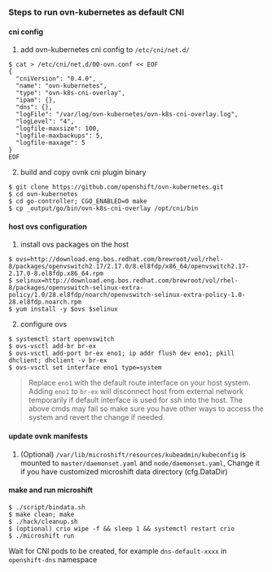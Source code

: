 ### Steps to run ovn-kubernetes as default CNI

#### cni config

1. add ovn-kubernetes cni config to `/etc/cni/net.d/`

```
$ cat > /etc/cni/net.d/00-ovn.conf << EOF
{
  "cniVersion": "0.4.0",
  "name": "ovn-kubernetes",
  "type": "ovn-k8s-cni-overlay",
  "ipam": {},
  "dns": {},
  "logFile": "/var/log/ovn-kubernetes/ovn-k8s-cni-overlay.log",
  "logLevel": "4",
  "logfile-maxsize": 100,
  "logfile-maxbackups": 5,
  "logfile-maxage": 5
}
EOF
```

2. build and copy ovnk cni plugin binary

```
$ git clone https://github.com/openshift/ovn-kubernetes.git
$ cd ovn-kubernetes
$ cd go-controller; CGO_ENABLED=0 make
$ cp _output/go/bin/ovn-k8s-cni-overlay /opt/cni/bin
```

#### host ovs configuration

1. install ovs packages on the host

```
$ ovs=http://download.eng.bos.redhat.com/brewroot/vol/rhel-8/packages/openvswitch2.17/2.17.0/8.el8fdp/x86_64/openvswitch2.17-2.17.0-8.el8fdp.x86_64.rpm
$ selinux=http://download.eng.bos.redhat.com/brewroot/vol/rhel-8/packages/openvswitch-selinux-extra-policy/1.0/28.el8fdp/noarch/openvswitch-selinux-extra-policy-1.0-28.el8fdp.noarch.rpm
$ yum install -y $ovs $selinux
```

2. configure ovs

```
$ systemctl start openvswitch
$ ovs-vsctl add-br br-ex
$ ovs-vsctl add-port br-ex eno1; ip addr flush dev eno1; pkill dhclient; dhclient -v br-ex
$ ovs-vsctl set interface eno1 type=system
```

> Replace `eno1` with the default route interface on your host system.
> Adding `eno1` to `br-ex` will disconnect host from external network temporarily if default interface is used for ssh into the host. The above cmds may fail so make sure you have other ways to access the system and revert the change if needed.

#### update ovnk manifests

1. (Optional) `/var/lib/microshift/resources/kubeadmin/kubeconfig` is mounted to `master/daemonset.yaml` and `node/daemonset.yaml`, Change it if you have customized microshift data directory (cfg.DataDir)


#### make and run microshift

```
$ ./script/bindata.sh
$ make clean; make
$ ./hack/cleanup.sh
$ (optional) crio wipe -f && sleep 1 && systemctl restart crio
$ ./microshift run
```

Wait for CNI pods to be created, for example `dns-default-xxxx` in `openshift-dns` namespace
